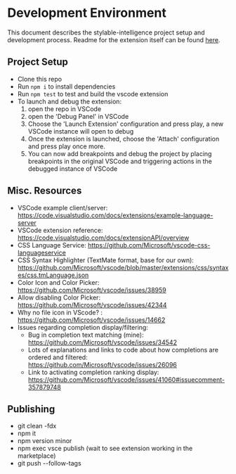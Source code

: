 # Development Environment

This document describes the stylable-intelligence project setup and development process.
Readme for the extension itself can be found [here](https://github.com/wix/stylable-intelligence/blob/master/README.md).

## Project Setup

* Clone this repo
* Run `npm i` to install dependencies
* Run `npm test` to test and build the vscode extension
* To launch and debug the extension:
  1. open the repo in VSCode
  2. open the 'Debug Panel' in VSCode
  3. Choose the 'Launch Extension' configuration and press play, a new VSCode instance will open to debug
  4. Once the extension is launched, choose the 'Attach' configuration and press play once more.
  5. You can now add breakpoints and debug the project by placing breakpoints in the original VSCode and triggering actions in the debugged instance of VSCode

## Misc. Resources

* VSCode example client/server: https://code.visualstudio.com/docs/extensions/example-language-server
* VSCode extension reference: https://code.visualstudio.com/docs/extensionAPI/overview
* CSS Language Service: https://github.com/Microsoft/vscode-css-languageservice
* CSS Syntax Highlighter (TextMate format, base for our own): https://github.com/Microsoft/vscode/blob/master/extensions/css/syntaxes/css.tmLanguage.json
* Color Icon and Color Picker: https://github.com/Microsoft/vscode/issues/38959
* Allow disabling Color Picker: https://github.com/Microsoft/vscode/issues/42344
* Why no file icon in VScode? : https://github.com/Microsoft/vscode/issues/14662
* Issues regarding completion display/filtering:
  * Bug in completion text matching (mine): https://github.com/Microsoft/vscode/issues/34542
  * Lots of explanations and links to code about how completions are ordered and filtered: https://github.com/Microsoft/vscode/issues/26096
  * Link to activating completion ranking display: https://github.com/Microsoft/vscode/issues/41060#issuecomment-357879748

## Publishing

* git clean -fdx
* npm it
* npm version minor
* npm exec vsce publish (wait to see extension working in the marketplace)
* git push --follow-tags

